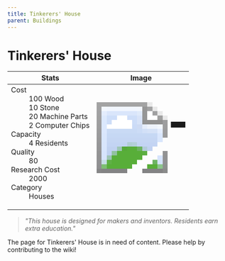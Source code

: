 ```yaml
---
title: Tinkerers' House
parent: Buildings
---
```

# Tinkerers' House

[//]: # (Pre-generated content)
<table><thead><tr><th>Stats</th><th>Image</th></tr></thead><tbody><tr><td><dl><dt>Cost</dt><dd>100 Wood<br>10 Stone<br>20 Machine Parts<br>2 Computer Chips</dd><dt>Capacity</dt><dd>4 Residents</dd><dt>Quality</dt><dd>80</dd><dt>Research Cost</dt><dd>2000</dd><dt>Category</dt><dd>Houses</dd></dl></td><td><style>.building-image {width: 200px;height: 200px;overflow: hidden;position: relative;}.building-image img {image-rendering: pixelated;object-fit: none;transform: scale(10);transform-origin: left top;position: absolute;left: 0;top: 0;}</style><div class="building-image"><img style="object-position: -680px -955px;" src="https://tfe2-wiki.github.io/assets/sprites.png" alt="Tinkerers' House Back"><img style="object-position: -658px -955px;" src="https://tfe2-wiki.github.io/assets/sprites.png" alt="Tinkerers' House"></div></td></tr></tbody></table><blockquote><i>"This house is designed for makers and inventors. Residents earn extra education."</i></blockquote>

The page for Tinkerers' House is in need of content. Please help by contributing to the wiki!
